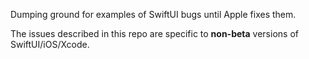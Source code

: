 Dumping ground for examples of SwiftUI bugs until Apple fixes them.

The issues described in this repo are specific to **non-beta** versions of SwiftUI/iOS/Xcode.
